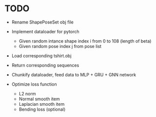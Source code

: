 # TODO

- Rename ShapePoseSet obj file
- Implement dataloader for pytorch
  - Given random intance shape index i from 0 to 108 (length of beta)
  - Given random pose index j from pose list
- Load corresponding tshirt.obj
- Return corresponding sequences

- Chunkify dataloader, feed data to MLP + GRU + GNN network
- Optimize loss function
  - L2 norm
  - Normal smooth item
  - Laplacian smooth item
  - Bending loss (optional)
